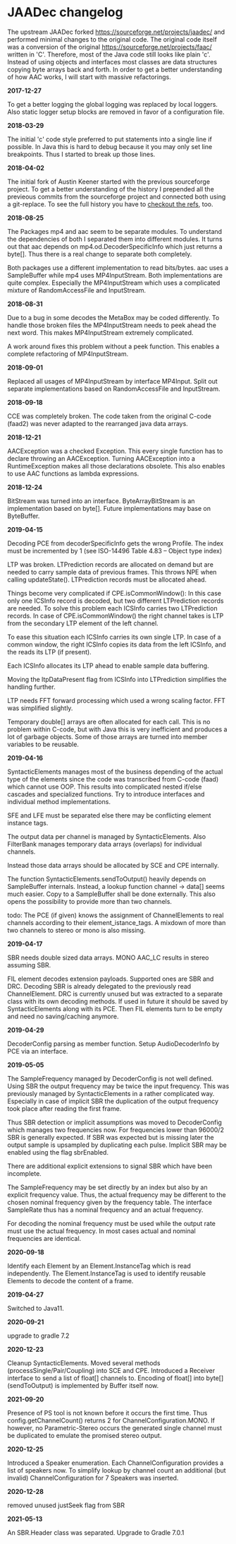 # JAADec changelog

The upstream JAADec forked https://sourceforge.net/projects/jaadec/ and performed minimal changes to the original code.
The original code itself was a conversion of the original https://sourceforge.net/projects/faac/ written in 'C'.
Therefore, most of the Java code still looks like plain 'c'. 
Instead of using objects and interfaces most classes are data structures copying byte arrays back and forth.
In order to get a better understanding of how AAC works, I will start with massive refactorings.

**2017-12-27**

To get a better logging the global logging was replaced by local loggers.
Also static logger setup blocks are removed in favor of a configuration file.

**2018-03-29**

The initial 'c' code style preferred to put statements into a single line if possible.
In Java this is hard to debug because it you may only set line breakpoints.
Thus I started to break up those lines.

**2018-04-02**

The initial fork of Austin Keener started with the previous sourceforge project.
To get a better understanding of the history I prepended all the previeous commits from the sourceforge project and connected both using a git-replace.
To see the full history you have to [checkout the refs](https://stackoverflow.com/questions/20069482/how-to-push-refs-replace-without-pushing-any-other-refs-in-git), too.

**2018-08-25**

The Packages mp4 and aac seem to be separate modules.
To understand the dependencies of both I separated them into different modules.
It turns out that aac depends on mp4.od.DecoderSpecificInfo which just returns a byte[].
Thus there is a real change to separate both completely.

Both packages use a different implementation to read bits/bytes.
aac uses a SampleBuffer while mp4 uses MP4InputStream.
Both implementations are quite complex.
Especially the MP4InputStream which uses a complicated mixture of RandomAccessFile and InputStream.

**2018-08-31**

Due to a bug in some decodes the MetaBox may be coded differently.
To handle those broken files the MP4InputStream needs to peek ahead the next word.
This makes MP4InputStream extremely complicated.

A work around fixes this problem without a peek function. 
This enables a complete refactoring of MP4InputStream. 

**2018-09-01**

Replaced all usages of MP4InputStream by interface MP4Input.
Split out separate implementations based on RandomAccessFile and InputStream.
  
**2018-09-18**

CCE was completely broken. The code taken from the original C-code (faad2) 
was never adapted to the rearranged java data arrays.
           
**2018-12-21** 

AACException was a checked Exception. 
This every single function has to declare throwing an AACException.
Turning AACException into a RuntimeException makes all those declarations obsolete.
This also enables to use AAC functions as lambda expressions.  

**2018-12-24**

BitStream was turned into an interface.
ByteArrayBitStream is an implementation based on byte[].
Future implementations may base on ByteBuffer. 

**2019-04-15**

Decoding PCE from decoderSpecificInfo gets the wrong Profile. 
The index must be incremented by 1 (see ISO-14496 Table 4.83 – Object type index)

LTP was broken. LTPrediction records are allocated on demand but are needed to carry sample data of previous frames.
This throws NPE when calling updateState(). LTPrediction records must be allocated ahead.

Things become very complicated if CPE.isCommonWindow(): In this case only one ICSInfo record is decoded,
but two different LTPrediction records are needed. To solve this problem each ICSInfo carries two LTPrediction records.
In case of CPE.isCommonWindow() the right channel takes is LTP from the secondary LTP element of the left channel.

To ease this situation each ICSInfo carries its own single LTP. In case of a common window, the right ICSInfo copies
its data from the left ICSInfo, and the reads its LTP (if present).

Each ICSInfo allocates its LTP ahead to enable sample data buffering.

Moving the ltpDataPresent flag from ICSInfo into LTPrediction simplifies the handling further.

LTP needs FFT forward processing which used a wrong scaling factor. FFT was simplified slightly.

Temporary double[] arrays are often allocated for each call. This is no problem within C-code,
but with Java this is very inefficient and produces a lot of garbage objects. 
Some of those arrays are turned into member variables to be reusable.

**2019-04-16**

SyntacticElements manages most of the business depending of the actual type of the elements 
since the code was transcribed from C-code (faad) which cannot use OOP.
This results into complicated nested if/else cascades and specialized functions.
Try to introduce interfaces and individual method implementations.

SFE and LFE must be separated else there may be conflicting element instance tags.

The output data per channel is managed by SyntacticElements.
Also FilterBank manages temporary data arrays (overlaps) for individual channels.

Instead those data arrays should be allocated by SCE and CPE internally.

The function SyntacticElements.sendToOutput() heavily depends on SampleBuffer internals.
Instead, a lookup function channel -> data[] seems much easier.
Copy to a SampleBuffer shall be done externally.
This also opens the possibility to provide more than two channels. 

todo:
The PCE (if given) knows the assignment of ChannelElements to real channels according to their element_istance_tags.
A mixdown of more than two channels to stereo or mono is also missing.

**2019-04-17**

SBR needs double sized data arrays.
MONO AAC_LC results in stereo assuming SBR.

FIL element decodes extension payloads. Supported ones are SBR and DRC.
Decoding SBR is already delegated to the previously read ChannelElement.
DRC is currently unused but was extracted to a separate class with its own decoding methods.
If used in future it should be saved by SyntacticElements along with its PCE.
Then FIL elements turn to be empty and need no saving/caching anymore.

**2019-04-29**

DecoderConfig parsing as member function. Setup AudioDecoderInfo by PCE via an interface.

**2019-05-05**

The SampleFrequency managed by DecoderConfig is not well defined.
Using SBR the output frequency may be twice the input frequency.
This was previously managed by SyntacticElements in a rather complicated way.
Especially in case of implicit SBR the duplication of the output frequency
took place after reading the first frame.

Thus SBR detection or implicit assumptions was moved to DecoderConfig which manages
two frequencies now. For frequencies lower than 96000/2 SBR is generally expected.
If SBR was expected but is missing later the output sample is upsampled by
duplicating each pulse. Implicit SBR may be enabled using the flag sbrEnabled.

There are additional explicit extensions to signal SBR which have been incomplete.

The SampleFrequency may be set directly by an index but also by an explicit frequency value.
Thus, the actual frequency may be different to the chosen nominal frequency given
by the frequency table. The interface SampleRate thus has a nominal frequency
and an actual frequency.

For decoding the nominal frequency must be used while the output rate must use
the actual frequency. In most cases actual and nominal frequencies are identical.  

**2020-09-18**

Identify each Element by an Element.InstanceTag which is read independently.
The Element.InstanceTag is used to identify reusable Elements to decode the content of a frame.
   
**2019-04-27**

Switched to Java11.

**2020-09-21**

upgrade to gradle 7.2

**2020-12-23**

Cleanup SyntacticElements.
Moved several methods (processSingle/Pair/Coupling) into SCE and CPE.
Introduced a Receiver interface to send a list of float[] channels to.
Encoding of float[] into byte[] (sendToOutput) is implemented by Buffer itself now.

**2021-09-20**

Presence of PS tool is not known before it occurs the first time.
Thus config.getChannelCount() returns 2 for ChannelConfiguration.MONO.
If however, no Parametric-Stereo occurs the generated single channel
must be duplicated to emulate the promised stereo output.


**2020-12-25**

Introduced a Speaker enumeration. Each ChannelConfiguration provides a list of speakers now.
To simplify lookup by channel count an additional (but invalid) ChannelConfiguration for 7 Speakers was inserted. 

**2020-12-28**

removed unused justSeek flag from SBR

**2021-05-13**

An SBR.Header class was separated.
Upgrade to Gradle 7.0.1
